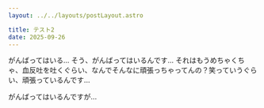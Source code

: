 ```yaml
---
layout: ../../layouts/postLayout.astro

title: テスト2
date: 2025-09-26
---
```


がんばってはいる...
そう、がんばってはいるんです...
それはもうめちゃくちゃ、血反吐を吐くぐらい、なんでそんなに頑張っちゃってんの？笑っていうぐらい、頑張っているんです...

がんばってはいるんですが...